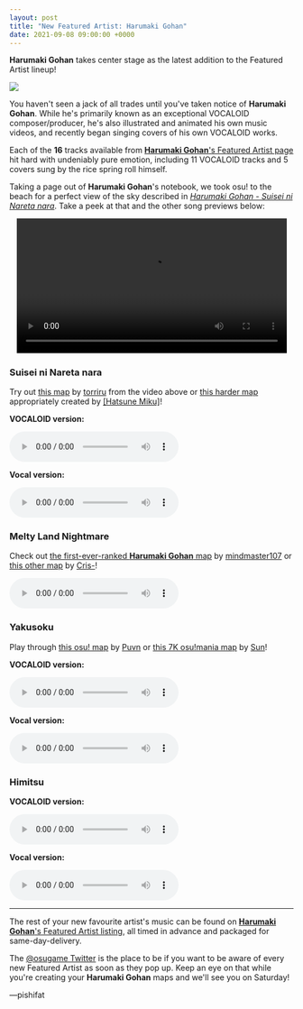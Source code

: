 ```yaml
---
layout: post
title: "New Featured Artist: Harumaki Gohan"
date: 2021-09-08 09:00:00 +0000
---
```


**Harumaki Gohan** takes center stage as the latest addition to the Featured Artist lineup!

![](https://assets.ppy.sh/artists/197/header.jpg)

You haven't seen a jack of all trades until you've taken notice of **Harumaki Gohan**. While he's primarily known as an exceptional VOCALOID composer/producer, he's also illustrated and animated his own music videos, and recently began singing covers of his own VOCALOID works.

Each of the **16** tracks available from [**Harumaki Gohan**'s Featured Artist page](https://osu.ppy.sh/beatmaps/artists/197) hit hard with undeniably pure emotion, including 11 VOCALOID tracks and 5 covers sung by the rice spring roll himself.

Taking a page out of **Harumaki Gohan**'s notebook, we took osu! to the beach for a perfect view of the sky described in [*Harumaki Gohan - Suisei ni Nareta nara*](https://osu.ppy.sh/beatmapsets/1344515). Take a peek at that and the other song previews below:

<div align="center">
    <video width="95%" controls>
        <source src="https://assets.ppy.sh/artists/197/release_showcase.mp4" type="video/mp4" preload="none">
    </video>
</div>

### Suisei ni Nareta nara

Try out [this map](https://osu.ppy.sh/beatmapsets/1344515) by [torriru](https://osu.ppy.sh/users/15342657) from the video above or [this harder map](https://osu.ppy.sh/beatmapsets/1215982) appropriately created by [\[Hatsune Miku\]](https://osu.ppy.sh/users/3045895)!

**VOCALOID version:**

<audio controls>
    <source src="https://assets.ppy.sh/artists/197/Futari%20no/Harumaki%20Gohan%20feat.%20Hatsune%20Miku%20-%20Suisei%20ni%20Nareta%20nara.mp3" type="audio/mpeg">
</audio>

**Vocal version:**

<audio controls>
    <source src="https://assets.ppy.sh/artists/197/Futari%20no/Harumaki%20Gohan%20-%20Suisei%20ni%20Nareta%20nara.mp3" type="audio/mpeg">
</audio>

### Melty Land Nightmare

Check out [the first-ever-ranked **Harumaki Gohan** map](https://osu.ppy.sh/beatmapsets/944938) by [mindmaster107](https://osu.ppy.sh/users/8819496) or [this other map](https://osu.ppy.sh/beatmapsets/1029792) by [Cris-](https://osu.ppy.sh/users/6175280)!

<audio controls>
    <source src="https://assets.ppy.sh/artists/197/NEO%20DREAM%20TRAVELER/Harumaki%20Gohan%20feat.%20Hatsune%20Miku%20-%20Melty%20Land%20Nightmare.mp3" type="audio/mpeg">
</audio>

### Yakusoku

Play through [this osu! map](https://osu.ppy.sh/beatmapsets/1266328) by [Puvn](https://osu.ppy.sh/users/12223206) or [this 7K osu!mania map](https://osu.ppy.sh/beatmapsets/1276197) by [Sun](https://osu.ppy.sh/users/4115819)!

**VOCALOID version:**

<audio controls>
    <source src="https://assets.ppy.sh/artists/197/Futari%20no/Harumaki%20Gohan%20feat.%20Hatsune%20Miku%20-%20Yakusoku.mp3" type="audio/mpeg">
</audio>

**Vocal version:**

<audio controls>
    <source src="https://assets.ppy.sh/artists/197/Futari%20no/Harumaki%20Gohan%20-%20Yakusoku.mp3" type="audio/mpeg">
</audio>

### Himitsu

**VOCALOID version:**

<audio controls>
    <source src="https://assets.ppy.sh/artists/197/Futari%20no/Harumaki%20Gohan%20feat.%20Hatsune%20Miku%20-%20Himitsu.mp3" type="audio/mpeg">
</audio>

**Vocal version:**

<audio controls>
    <source src="https://assets.ppy.sh/artists/197/Futari%20no/Harumaki%20Gohan%20-%20Himitsu.mp3" type="audio/mpeg">
</audio>

---

The rest of your new favourite artist's music can be found on [**Harumaki Gohan**'s Featured Artist listing](https://osu.ppy.sh/beatmaps/artists/197), all timed in advance and packaged for same-day-delivery.

The [@osugame Twitter](https://twitter.com/osugame) is the place to be if you want to be aware of every new Featured Artist as soon as they pop up. Keep an eye on that while you're creating your **Harumaki Gohan** maps and we'll see you on Saturday!

—pishifat

